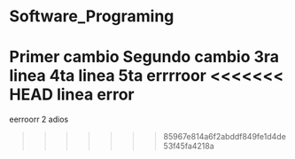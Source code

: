 # Software_Programing
Primer cambio
Segundo cambio
3ra linea
4ta linea
5ta
errrroor
<<<<<<< HEAD
linea error
=======
eerroorr 2
adios
>>>>>>> 85967e814a6f2abddf849fe1d4de53f45fa4218a
